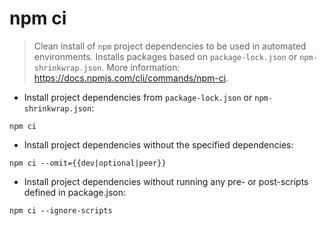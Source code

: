 # npm ci

> Clean install of `npm` project dependencies to be used in automated environments.
> Installs packages based on `package-lock.json` or `npm-shrinkwrap.json`.
> More information: <https://docs.npmjs.com/cli/commands/npm-ci>.

- Install project dependencies from `package-lock.json` or `npm-shrinkwrap.json`:

`npm ci`

- Install project dependencies without the specified dependencies:

`npm ci --omit={{dev|optional|peer}}`

- Install project dependencies without running any pre- or post-scripts defined in package.json:

`npm ci --ignore-scripts`
